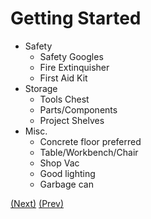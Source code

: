# Getting Started

* Safety
  * Safety Googles
  * Fire Extinquisher
  * First Aid Kit
* Storage
  * Tools Chest
  * Parts/Components
  * Project Shelves
* Misc.
  * Concrete floor preferred
  * Table/Workbench/Chair
  * Shop Vac
  * Good lighting
  * Garbage can

[(Next)](../electronics/README.md) [(Prev)](../now_what/README.md)
